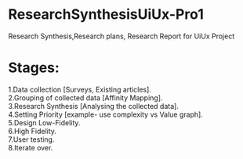 # ResearchSynthesisUiUx-Pro1
Research Synthesis,Research plans, Research Report for UiUx Project

# Stages:

1.Data collection [Surveys, Existing articles].<br/>
2.Grouping of collected data [Affinity Mapping].<br/>
3.Research Synthesis [Analysing the collected data].<br/>
4.Setting Priority [example- use complexity vs Value graph].<br/>
5.Design Low-Fidelity.<br/>
6.High Fidelity.<br/>
7.User testing.<br/>
8.Iterate over.<br/>
